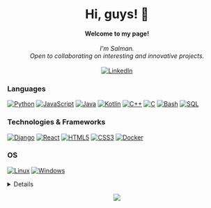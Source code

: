 <h1 align="center">Hi, guys! 👋</h1>

<p align="center">
    <b>Welcome to my page!</b><br><br>
    <i>
        I'm Salman.<br>
        Open to collaborating on interesting and innovative projects.<br>
    </i><br>
    <a href="https://www.linkedin.com/in/slmnzaheer">
        <img src="https://img.shields.io/badge/LinkedIn-blue?style=flat-square&logo=linkedin" alt="LinkedIn">
    </a>
</p>

### Languages
[![Python](https://img.shields.io/badge/python-black?style=for-the-badge&logo=python)](https://github.com/salmanzaheer)
[![JavaScript](https://img.shields.io/badge/javascript-black?style=for-the-badge&logo=javascript)](https://github.com/salmanzaheer)
[![Java](https://img.shields.io/badge/java-black?style=for-the-badge&logo=openjdk)](https://github.com/salmanzaheer)
[![Kotlin](https://img.shields.io/badge/Kotlin-Jetpack%20Compose-%23B125EA)](https://github.com/salmanzaheer)
[![C++](https://img.shields.io/badge/c++-black?style=for-the-badge&logo=cplusplus)](https://github.com/salmanzaheer)
[![C](https://img.shields.io/badge/c-black?style=for-the-badge&logo=c)](https://github.com/salmanzaheer)
[![Bash](https://img.shields.io/badge/bash-black?style=for-the-badge&logo=gnu-bash&logoColor=white)](https://github.com/salmanzaheer)
[![SQL](https://img.shields.io/badge/sql-black?style=for-the-badge&logo=mysql)](https://github.com/salmanzaheer)

### Technologies & Frameworks
[![Django](https://img.shields.io/badge/django-black?style=for-the-badge&logo=django)](https://github.com/salmanzaheer)
[![React](https://img.shields.io/badge/react-black?style=for-the-badge&logo=react)](https://github.com/salmanzaheer)
[![HTML5](https://img.shields.io/badge/html5-black?style=for-the-badge&logo=html5)](https://hub.docker.com/u/salmanzaheer)
[![CSS3](https://img.shields.io/badge/css3-black?style=for-the-badge&logo=css3)](https://hub.docker.com/u/salmanzaheer)
[![Docker](https://img.shields.io/badge/docker-black?style=for-the-badge&logo=docker)](https://hub.docker.com/u/salmanzaheer)

### OS
[![Linux](https://img.shields.io/badge/linux-black?style=for-the-badge&logo=Linux)](https://github.com/salmanzaheer)
[![Windows](https://img.shields.io/badge/Windows-black?style=for-the-badge&logo=Windows)](https://github.com/salmanzaheer)

<details>
<p align="center">
  <a href="https://github.com/salmanzaheer">
    <img src="http://github-profile-summary-cards.vercel.app/api/cards/profile-details?username=salmanzaheer&theme=transparent" />
  </a>
  <a href="https://github.com/salmanzaheer">
    <img src="https://github-readme-streak-stats.herokuapp.com/?user=salmanzaheer&hide_border=true&card_width=338&theme=transparent" />
  </a>
  <a href="https://github.com/salmanzaheer">
    <img src="http://github-profile-summary-cards.vercel.app/api/cards/stats?username=salmanzaheer&theme=transparent" />
  </a>
  <a href="https://github.com/salmanzaheer">
    <img src="https://github-readme-stats.vercel.app/api/top-langs/?username=salmanzaheer&langs_count=10&exclude_repo=&hide=jupyter%20notebook,vim%20script,cmake,makefile,batchfile,emacs%20lisp,css,html&layout=default&card_width=699&hide_border=true&theme=transparent" />
  </a>
</p>
</details>

<p align="center">
  <a href="https://github.com/salmanzaheer">
    <img src="https://komarev.com/ghpvc/?username=salmanzaheer&color=blue&style=flat)" />
  </a>
</p>
